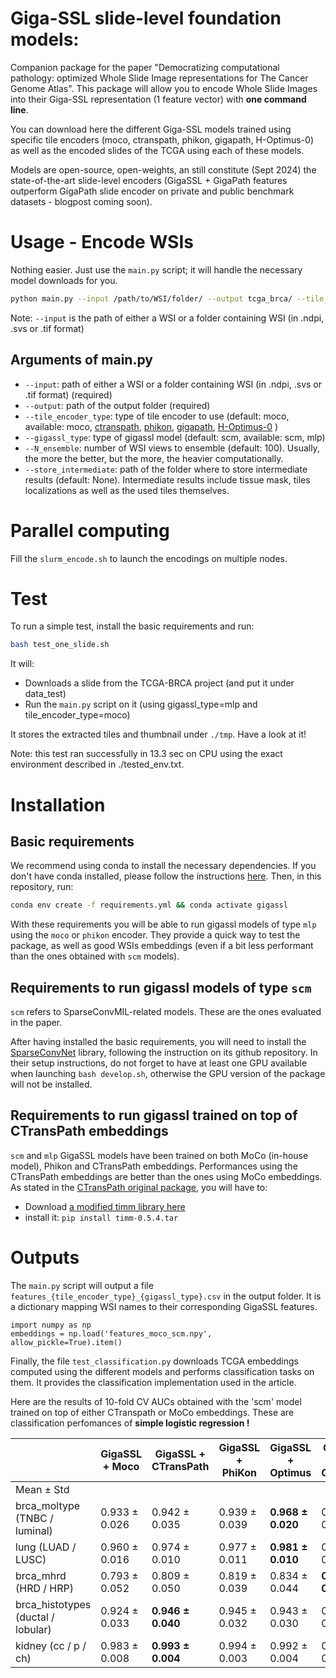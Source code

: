 # Giga-SSL slide-level foundation models:

Companion package for the paper "Democratizing computational pathology: optimized Whole Slide Image representations for The Cancer Genome Atlas".
This package will allow you to encode Whole Slide Images into their Giga-SSL representation (1 feature vector) with **one command line**. 

You can download here the different Giga-SSL models trained using specific tile encoders (moco, ctranspath, phikon, gigapath, H-Optimus-0) as well as the encoded slides of the TCGA using each of these models. 

Models are open-source, open-weights, an still constitute (Sept 2024) the state-of-the-art slide-level encoders (GigaSSL + GigaPath features outperform GigaPath slide encoder on private and public benchmark datasets - blogpost coming soon).

# Usage - Encode WSIs

Nothing easier. Just use the `main.py` script; it will handle the necessary model downloads for you.

```bash
python main.py --input /path/to/WSI/folder/ --output tcga_brca/ --tile_encoder_type moco
```

Note: `--input` is the path of either a WSI or a folder containing WSI (in .ndpi, .svs or .tif format)

## Arguments of main.py

- `--input`: path of either a WSI or a folder containing WSI (in .ndpi, .svs or .tif format) (required)
- `--output`: path of the output folder (required)
- `--tile_encoder_type`: type of tile encoder to use (default: moco, available: moco, [ctranspath](https://github.com/Xiyue-Wang/TransPath), [phikon](https://www.medrxiv.org/content/10.1101/2023.07.21.23292757v1), [gigapath](https://github.com/prov-gigapath/prov-gigapath), [H-Optimus-0](https://huggingface.co/bioptimus/H-optimus-0) )
- `--gigassl_type`: type of gigassl model (default: scm, available: scm, mlp)
- `--N_ensemble`: number of WSI views to ensemble (default: 100). Usually, the more the better, but the more, the heavier computationally.
- `--store_intermediate`: path of the folder where to store intermediate results (default: None). Intermediate results include tissue mask, tiles localizations as well as the used tiles themselves.

# Parallel computing

Fill the `slurm_encode.sh` to launch the encodings on multiple nodes.

# Test

To run a simple test, install the basic requirements and run:

```bash
bash test_one_slide.sh
```

It will:

* Downloads a slide from the TCGA-BRCA project (and put it under data_test)
* Run the `main.py` script on it (using gigassl_type=mlp and tile_encoder_type=moco)

It stores the extracted tiles and thumbnail under `./tmp`. Have a look at it!

Note: this test ran successfully in 13.3 sec on CPU using the exact environment described in ./tested_env.txt.

# Installation

## Basic requirements

We recommend using conda to install the necessary dependencies. If you don't have conda installed, please follow the instructions [here](https://docs.conda.io/projects/conda/en/latest/user-guide/install/).
Then, in this repository, run:

```bash
conda env create -f requirements.yml && conda activate gigassl
```

With these requirements you will be able to run gigassl models of type `mlp` using the `moco` or `phikon` encoder.
They provide a quick way to test the package, as well as good WSIs embeddings (even if a bit less performant than the ones obtained with `scm` models).

## Requirements to run gigassl models of type `scm`

`scm` refers to SparseConvMIL-related models. These are the ones evaluated in the paper.

After having installed the basic requirements, you will need to install the [SparseConvNet](https://github.com/facebookresearch/SparseConvNet) library, following the instruction on its github repository.
In their setup instructions, do not forget to have at least one GPU available when launching `bash develop.sh`, otherwise the GPU version of the package will not be installed.

## Requirements to run gigassl trained on top of CTransPath embeddings

`scm` and `mlp` GigaSSL models have been trained on both MoCo (in-house model), Phikon and CTransPath embeddings.
Performances using the CTransPath embeddings are better than the ones using MoCo embeddings.
As stated in the [CTransPath original package](https://github.com/Xiyue-Wang/TransPath), you will have to:

* Download [a modified timm library here](https://drive.google.com/file/d/1JV7aj9rKqGedXY1TdDfi3dP07022hcgZ/view?usp=sharing)
* install it: `pip install timm-0.5.4.tar`

# Outputs

The `main.py` script will output a file `features_{tile_encoder_type}_{gigassl_type}.csv` in the output folder.
It is a dictionary mapping WSI names to their corresponding GigaSSL features.

```
import numpy as np
embeddings = np.load('features_moco_scm.npy', allow_pickle=True).item()
```

Finally, the file `test_classification.py` downloads TCGA embeddings computed using the different models and performs classification tasks on them.
It provides the classification implementation used in the article.

Here are the results of 10-fold CV AUCs obtained with the 'scm' model trained on top of either CTranspath or MoCo embeddings. These are classification perfomances of **simple logistic regression !**

|                   | GigaSSL + Moco | GigaSSL + CTransPath | GigaSSL + PhiKon | GigaSSL + Optimus | GigaSSL + GigaPath |
|-------------------|----------------|----------------------|------------------|-------------------|--------------------|
| Mean ± Std        |                |                      |                  |                   |                    |
| brca_moltype (TNBC / luminal)	          | 0.933 ± 0.026  | 0.942 ± 0.035        | 0.939 ± 0.039    | __0.968 ± 0.020__     | 0.961 ± 0.029      |
| lung (LUAD / LUSC)            | 0.960 ± 0.016  | 0.974 ± 0.010        | 0.977 ± 0.011    | __0.981 ± 0.010__     | 0.980 ± 0.010      |
| brca_mhrd (HRD / HRP)            | 0.793 ± 0.052  | 0.809 ± 0.050        | 0.819 ± 0.039    | 0.834 ± 0.044     | __0.837 ± 0.048__      |
| brca_histotypes (ductal / lobular)            | 0.924 ± 0.033  | __0.946 ± 0.040__        | 0.945 ± 0.032    | 0.943 ± 0.030     | 0.938 ± 0.034      |
| kidney (cc / p / ch)            | 0.983 ± 0.008  | __0.993 ± 0.004__        | 0.994 ± 0.003    | 0.992 ± 0.004     | 0.991 ± 0.005      |


